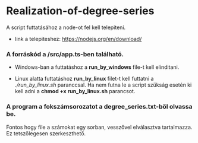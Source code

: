 # Realization-of-degree-series
A script futtatásához a node-ot fel kell telepiteni.
 - link a telepiteshez: https://nodejs.org/en/download/


### A forráskód a /src/app.ts-ben található.
- Windows-ban a futtatáshoz a **run_by_windows** file-t kell elinditani.

- Linux alatta futtatáshoz **run_by_linux** filet-t kell futtatni a *./run_by_linux.sh* paranccsal. Ha nem futna le a script szükság esetén ki kell adni a **chmod +x run_by_linux.sh** parancsot.


### A program a fokszámsorozatot a degree_series.txt-ből olvassa be.
Fontos hogy file a számokat egy sorban, vesszővel elválasztva tartalmazza. Ez tetszőlegesen szerkeszthető.
